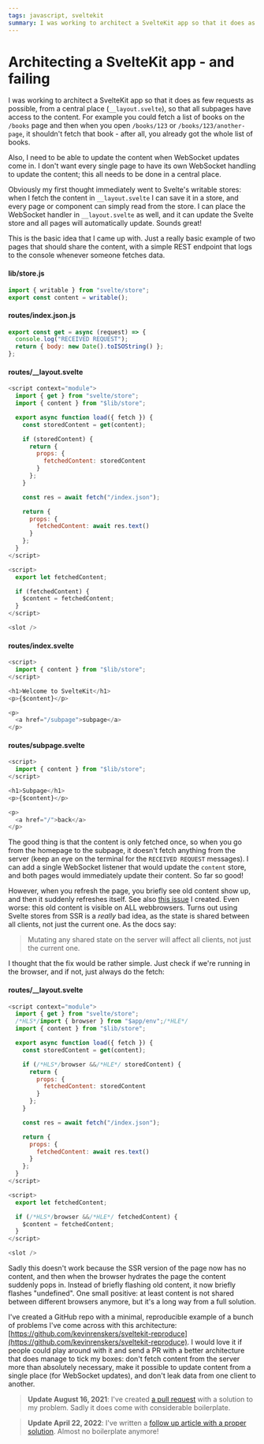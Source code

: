 ```yaml
---
tags: javascript, sveltekit
summary: I was working to architect a SvelteKit app so that it does as few requests as possible, from a central place, so that all subpages have access to the content. Sadly dealing with SSR makes it very hard to achieve my goals.
---
```


# Architecting a SvelteKit app - and failing

I was working to architect a SvelteKit app so that it does as few requests as possible, from a central place (`__layout.svelte`), so that all subpages have access to the content. For example you could fetch a list of books on the `/books` page and then when you open `/books/123` or `/books/123/another-page`, it shouldn't fetch that book - after all, you already got the whole list of books.

Also, I need to be able to update the content when WebSocket updates come in. I don't want every single page to have its own WebSocket handling to update the content; this all needs to be done in a central place.

Obviously my first thought immediately went to Svelte's writable stores: when I fetch the content in `__layout.svelte` I can save it in a store, and every page or component can simply read from the store. I can place the WebSocket handler in `__layout.svelte` as well, and it can update the Svelte store and all pages will automatically update. Sounds great!

This is the basic idea that I came up with. Just a really basic example of two pages that should share the content, with a simple REST endpoint that logs to the console whenever someone fetches data.

#### <i class="fa-regular fa-file-code"></i> lib/store.js
``` javascript
import { writable } from "svelte/store";
export const content = writable();
```

#### <i class="fa-regular fa-file-code"></i> routes/index.json.js
``` javascript
export const get = async (request) => {
  console.log("RECEIVED REQUEST");
  return { body: new Date().toISOString() };
}; 
```

#### <i class="fa-regular fa-file-code"></i> routes/__layout.svelte
``` javascript
<script context="module">
  import { get } from "svelte/store";
  import { content } from "$lib/store";

  export async function load({ fetch }) {
    const storedContent = get(content);

    if (storedContent) {
      return {
        props: {
          fetchedContent: storedContent
        }
      };
    }

    const res = await fetch("/index.json");

    return {
      props: {
        fetchedContent: await res.text()
      }
    };
  }
</script>

<script>
  export let fetchedContent;

  if (fetchedContent) {
    $content = fetchedContent;
  }
</script>

<slot />
```

#### <i class="fa-regular fa-file-code"></i> routes/index.svelte
``` javascript
<script>
  import { content } from "$lib/store";
</script>

<h1>Welcome to SvelteKit</h1>
<p>{$content}</p>

<p>
  <a href="/subpage">subpage</a>
</p>
```

#### <i class="fa-regular fa-file-code"></i> routes/subpage.svelte
``` javascript
<script>
  import { content } from "$lib/store";
</script>

<h1>Subpage</h1>
<p>{$content}</p>

<p>
  <a href="/">back</a>
</p>
```

The good thing is that the content is only fetched once, so when you go from the homepage to the subpage, it doesn't fetch anything from the server (keep an eye on the terminal for the `RECEIVED REQUEST` messages). I can add a single WebSocket listener that would update the `content` store, and both pages would immediately update their content. So far so good!

However, when you refresh the page, you briefly see old content show up, and then it suddenly refreshes itself. See also [this issue](https://github.com/sveltejs/kit/issues/2213) I created. Even worse: this old content is visible on ALL webbrowsers. Turns out using Svelte stores from SSR is a *really* bad idea, as the state is shared between all clients, not just the current one. As the docs say: 

> Mutating any shared state on the server will affect all clients, not just the current one.

I thought that the fix would be rather simple. Just check if we're running in the browser, and if not, just always do the fetch:

#### <i class="fa-regular fa-file-code"></i> routes/__layout.svelte
``` javascript
<script context="module">
  import { get } from "svelte/store";
  /*HLS*/import { browser } from "$app/env";/*HLE*/
  import { content } from "$lib/store";

  export async function load({ fetch }) {
    const storedContent = get(content);

    if (/*HLS*/browser &&/*HLE*/ storedContent) {
      return {
        props: {
          fetchedContent: storedContent
        }
      };
    }

    const res = await fetch("/index.json");

    return {
      props: {
        fetchedContent: await res.text()
      }
    };
  }
</script>

<script>
  export let fetchedContent;

  if (/*HLS*/browser &&/*HLE*/ fetchedContent) {
    $content = fetchedContent;
  }
</script>

<slot />
```

Sadly this doesn't work because the SSR version of the page now has no content, and then when the browser hydrates the page the content suddenly pops in. Instead of briefly flashing old content, it now briefly flashes "undefined". One small positive: at least content is not shared between different browsers anymore, but it's a long way from a full solution.

I've created a GitHub repo with a minimal, reproducible example of a bunch of problems I've come across with this architecture: [https://github.com/kevinrenskers/sveltekit-reproduce](https://github.com/kevinrenskers/sveltekit-reproduce). I would love it if people could play around with it and send a PR with a better architecture that does manage to tick my boxes: don't fetch content from the server more than absolutely necessary, make it possible to update content from a single place (for WebSocket updates), and don't leak data from one client to another.

> **Update August 16, 2021**: I've created [a pull request](https://github.com/kevinrenskers/sveltekit-reproduce/pull/2) with a solution to my problem. Sadly it does come with considerable boilerplate.

> **Update April 22, 2022**: I've written a [follow up article with a proper solution](/articles/2022/sveltekit-architecture/). Almost no boilerplate anymore!